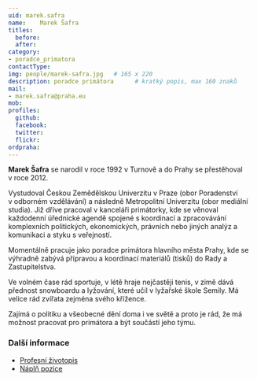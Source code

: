 ```yaml
---
uid: marek.safra
name:    Marek Šafra
titles:
  before: 
  after:
category:                
- poradce_primatora
contactType: 
img: people/marek-safra.jpg   # 165 x 220
description: poradce primátora    	# kratký popis, max 160 znaků
mail:
- marek.safra@praha.eu
mob: 
profiles:
  github:       
  facebook:    
  twitter: 		  
  flickr:		  
ordpraha: 
---
```


**Marek Šafra** se narodil v roce 1992 v Turnově a do Prahy se přestěhoval v roce 2012.

Vystudoval Českou Zemědělskou Univerzitu v Praze (obor Poradenství v odborném vzdělávání) a následně Metropolitní Univerzitu (obor mediální studia).
Již dříve pracoval v kanceláři primátorky, kde se věnoval každodenní úřednické agendě spojené s koordinací a zpracovávání komplexních politických, ekonomických, právních nebo
jiných analýz a komunikaci a styku s veřejností.

Momentálně pracuje jako poradce primátora hlavního města Prahy, kde se výhradně zabývá přípravou a koordinací materiálů (tisků) do Rady a Zastupitelstva.

Ve volném čase rád sportuje, v létě hraje nejčastěji tenis, v zimě dává přednost snowboardu a lyžování, které učil v lyžařské škole Semily. Má velice rád zvířata zejména svého křížence.

Zajímá o politiku a všeobecné dění doma i ve světě a proto je rád, že má možnost pracovat pro primátora a být součástí jeho týmu.

### Další informace

* [Profesní životopis](/assets/pdf/cv/safra.pdf)
* [Náplň pozice](/assets/pdf/napln-prace/safra.pdf)

